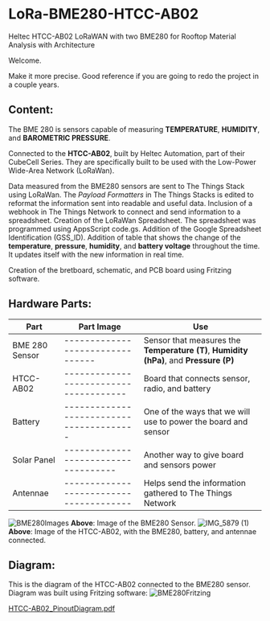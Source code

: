 # LoRa-BME280-HTCC-AB02 

Heltec HTCC-AB02 LoRaWAN with two BME280 for Rooftop Material Analysis with Architecture 

Welcome. 

Make it more precise. Good reference if you are going to redo the project in a couple years. 
## Content: 

The BME 280 is sensors capable of measuring **TEMPERATURE**, **HUMIDITY**, and **BAROMETRIC PRESSURE**. 

Connected to the **HTCC-AB02**, built by Heltec Automation, part of their CubeCell Series. They are specifically built to be used with the Low-Power Wide-Area Network (LoRaWan). 

Data measured from the BME280 sensors are sent to The Things Stack using LoRaWan. The *Payload Formatters* in The Things Stacks is edited to reformat the information sent into readable and useful data. 
Inclusion of a webhook in The Things Network to connect and send information to a spreadsheet. 
Creation of the LoRaWan Spreadsheet. The spreadsheet was programmed using AppsScript code.gs. Addition of the Google Spreadsheet Identification (GSS_ID). Addition of table that shows the change of the **temperature**, **pressure**, **humidity**, and **battery voltage** throughout the time. It updates itself with the new information in real time. 

Creation of the bretboard, schematic, and PCB board using Fritzing software. 
## Hardware Parts: 
| Part | Part Image | Use | 
|----------------|-------------------------------|----------|
|BME 280 Sensor |--------------------------------|Sensor that measures the **Temperature (T)**, **Humidity (hPa)**, and **Pressure (P)**| 
|HTCC-AB02|--------------------------------------|Board that connects sensor, radio, and battery| 
|Battery|----------------------------------------|One of the ways that we will use to power the board and sensor| 
|Solar Panel|------------------------------------|Another way to give board and sensors power| 
|Antennae|---------------------------------------|Helps send the information gathered to The Things Network| 

![BME280Images ](https://user-images.githubusercontent.com/19189152/200361392-ebb52e23-9a29-423e-adf1-9858b4552812.jpeg)
**Above**: Image of the BME280 Sensor. 
![IMG_5879 (1)](https://user-images.githubusercontent.com/19189152/200358666-001eae0a-c64b-4593-bc46-24464a87c1a0.jpeg)
**Above**: Image of the HTCC-AB02, with the BME280, battery, and antennae connected. 


## Diagram: 
This is the diagram of the HTCC-AB02 connected to the BME280 sensor. Diagram was built using Fritzing software: 
![BME280Fritzing](https://user-images.githubusercontent.com/19189152/200355749-81b0526c-638a-4737-a1f7-40e12526b8f6.jpg) 

[HTCC-AB02_PinoutDiagram.pdf](https://github.com/Community-Sensor-Lab/LoRa-BME280-HTCC-AB02/files/9953972/HTCC-AB02_PinoutDiagram.pdf)
